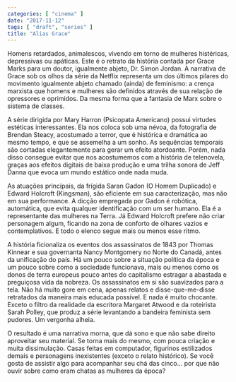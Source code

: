 ```yaml
---
categories: [ "cinema" ]
date: "2017-11-12"
tags: [ "draft", "series" ]
title: "Alias Grace"
---
```

Homens retardados, animalescos, vivendo em torno de mulheres histéricas, depressivas ou apáticas. Este é o retrato da história contada por Grace Marks para um doutor, igualmente abjeto, Dr. Simon Jordan. A narrativa de Grace sob os olhos da série da Netflix representa um dos últimos pilares do movimento igualmente abjeto chamado (ainda) de feminismo: a crença marxista que homens e mulheres são definidos através de sua relação de opressores e oprimidos. Da mesma forma que a fantasia de Marx sobre o sistema de classes.

A série dirigida por Mary Harron (Psicopata Americano) possui virtudes estéticas interessantes. Ela nos coloca sob uma névoa, da fotografia de Brendan Steacy, acostumado a terror, que é histórica e dramática ao mesmo tempo, e que se assemelha a um sonho. As sequências temporais são cortadas elegantemente para gerar um efeito atordoante. Porém, nada disso consegue evitar que nos acostumemos com a história de telenovela, graças aos efeitos digitais de baixa produção e uma trilha sonora de Jeff Danna que evoca um mundo estático onde nada muda.

As atuações principais, da frígida Saran Gadon (O Homem Duplicado) e Edward Holcroft (Kingsman), são eficiente em sua caracterização, mas não em sua performance. A dicção empregada por Gadon é robótica, automática, que evita qualquer identificação com um ser humano. Ela é a representante das mulheres na Terra. Já Edward Holcroft prefere não criar personagem algum, ficando na zona de conforto de olhares vazios e contemplativos. E todo o elenco segue mais ou menos esse ritmo.

A história ficionaliza os eventos dos assassinatos de 1843 por Thomas Kinnear e sua governanta Nancy Montgomery no Norte do Canadá, antes da unificação do país. Há um pouco sobre a situação política da época e um pouco sobre como a sociedade funcionava, mais ou menos como os donos de terra europeus pouco antes do capitalismo estragar a abastada e preguiçosa vida da nobreza. Os assassinatos em si são suavizados para a tela. Não há muito gore em cena, apenas relatos e disse-que-me-disse retratados da maneira mais educada possível. E nada é muito chocante. Exceto o filtro da realidade da escritora Margaret Atwood e da roteirista Sarah Polley, que produz a série levantando a bandeira feminista sem pudores. Um vergonha alheia.

O resultado é uma narrativa morna, que dá sono e que não sabe direito aproveitar seu material. Se torna mais do mesmo, com pouca criação e muita dissimulação. Casas feitas em computador, figurinos estilizados demais e personagens inexistentes (exceto o relato histórico). Se você gosta de assistir algo para acompanhar seu chá das cinco... por que não ouvir sobre como eram chatas as mulheres da época?
